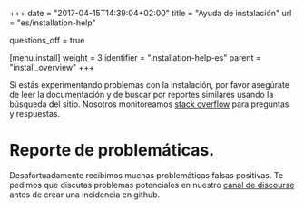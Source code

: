 +++
date = "2017-04-15T14:39:04+02:00"
title = "Ayuda de instalación"
url = "es/installation-help"

questions_off = true

[menu.install]
  weight = 3
  identifier = "installation-help-es"
  parent = "install_overview"
+++

Si estás experimentando problemas con la instalación, por favor asegúrate de leer la documentación y de buscar por reportes similares usando la búsqueda del sitio. Nosotros monitoreamos [stack overflow](http://stackoverflow.com/questions/tagged/drone.io) para preguntas y respuestas.

<!--
You can also post questions or comments to our [community forum](https://www.reddit.com/r/droneci/). This is a great place to directly interact with the project maintainers and community members.
-->

# Reporte de problemáticas.

Desafortuadamente recibimos muchas problemáticas falsas positivas. Te pedimos que discutas problemas potenciales en nuestro [canal de discourse](https://www.reddit.com/r/droneci/) antes de crear una incidencia en github.
